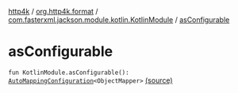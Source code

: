 [http4k](../../index.md) / [org.http4k.format](../index.md) / [com.fasterxml.jackson.module.kotlin.KotlinModule](index.md) / [asConfigurable](./as-configurable.md)

# asConfigurable

`fun KotlinModule.asConfigurable(): `[`AutoMappingConfiguration`](../-auto-mapping-configuration/index.md)`<ObjectMapper>` [(source)](https://github.com/http4k/http4k/blob/master/http4k-format-jackson/src/main/kotlin/org/http4k/format/internalJackson.kt#L102)